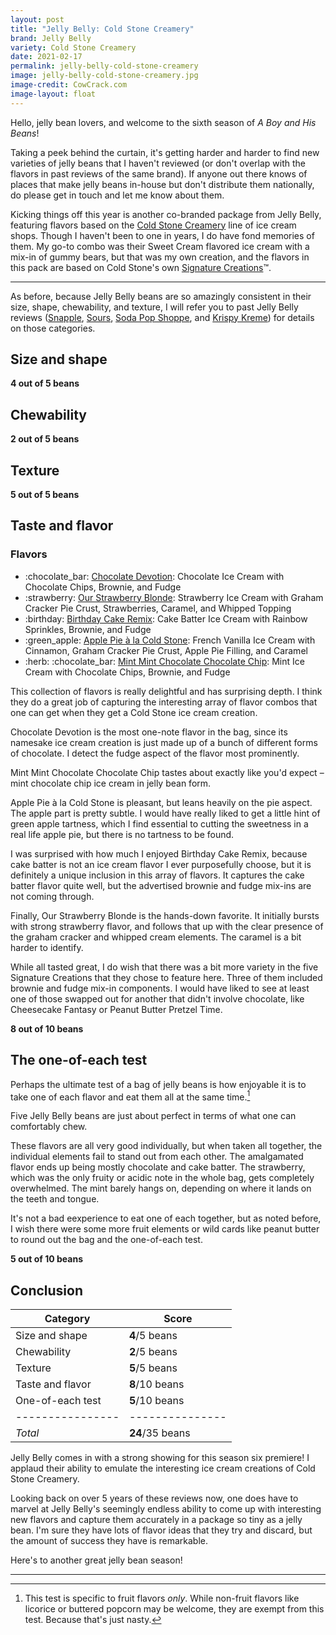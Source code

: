 ```yaml
---
layout: post
title: "Jelly Belly: Cold Stone Creamery"
brand: Jelly Belly
variety: Cold Stone Creamery
date: 2021-02-17
permalink: jelly-belly-cold-stone-creamery
image: jelly-belly-cold-stone-creamery.jpg
image-credit: CowCrack.com
image-layout: float
---
```



Hello, jelly bean lovers, and welcome to the sixth season of
<cite>A Boy and His Beans</cite>!

Taking a peek behind the curtain, it's getting harder and harder
to find new varieties of jelly beans that I haven't reviewed
(or don't overlap with the flavors in past reviews of the same brand).
If anyone out there knows of places that make jelly beans in-house
but don't distribute them nationally,
do please get in touch and let me know about them.

Kicking things off this year is another co-branded package from Jelly Belly,
featuring flavors based on the
[Cold Stone Creamery](https://www.coldstonecreamery.com/)
line of ice cream shops.
Though I haven't been to one in years, I do have fond memories of them.
My go-to combo was their Sweet Cream flavored ice cream
with a mix-in of gummy bears, but that was my own creation,
and the flavors in this pack are based on Cold Stone's own
[Signature Creations](https://www.coldstonecreamery.com/icecream/signaturecreations/)&trade;.

---

As before, because Jelly Belly beans are so amazingly consistent
in their size, shape, chewability, and texture,
I will refer you to past Jelly Belly reviews
([Snapple](/jelly-belly-snapple),
[Sours](/jelly-belly-sours),
[Soda Pop Shoppe](/jelly-belly-soda-pop-shoppe), and
[Krispy Kreme](/jelly-belly-krispy-kreme))
for details on those categories.


## Size and shape

**4 out of 5 beans**


## Chewability

**2 out of 5 beans**


## Texture

**5 out of 5 beans**


## Taste and flavor

<div class="inset">
    <h3>Flavors</h3>
    <ul class="emoji-list">
        <li>
            :chocolate_bar:
            <a href="https://www.coldstonecreamery.com/icecream/signaturecreations/chocolatedevotion/">Chocolate Devotion</a>:
            Chocolate Ice Cream with Chocolate Chips, Brownie, and Fudge
        </li>
        <li>
            :strawberry:
            <a href="https://www.coldstonecreamery.com/icecream/signaturecreations/ourstrawberryblonde/">Our Strawberry Blonde</a>:
            Strawberry Ice Cream with Graham Cracker Pie Crust, Strawberries, Caramel, and Whipped Topping
        </li>
        <li>
            :birthday:
            <a href="https://www.coldstonecreamery.com/icecream/signaturecreations/birthdaycakeremix/">Birthday Cake Remix</a>:
            Cake Batter Ice Cream with Rainbow Sprinkles, Brownie, and Fudge
        </li>
        <li>
            :green_apple:
            <a href="https://www.coldstonecreamery.com/icecream/signaturecreations/applepiealacoldstone/">Apple Pie à la Cold Stone</a>:
            French Vanilla Ice Cream with Cinnamon, Graham Cracker Pie Crust, Apple Pie Filling, and Caramel
        </li>
        <li>
            :herb: :chocolate_bar:
            <a href="https://www.coldstonecreamery.com/icecream/signaturecreations/mintmintchocolatechocolatechip/">Mint Mint Chocolate Chocolate Chip</a>:
            Mint Ice Cream with Chocolate Chips, Brownie, and Fudge
        </li>
    </ul>
</div>

This collection of flavors is really delightful and has surprising depth.
I think they do a great job of capturing the interesting array of flavor combos
that one can get when they get a Cold Stone ice cream creation.

Chocolate Devotion is the most one-note flavor in the bag,
since its namesake ice cream creation is just made up of
a bunch of different forms of chocolate.
I detect the fudge aspect of the flavor most prominently.

Mint Mint Chocolate Chocolate Chip tastes about exactly like you'd expect –
mint chocolate chip ice cream in jelly bean form.

Apple Pie à la Cold Stone is pleasant, but leans heavily on the pie aspect.
The apple part is pretty subtle.
I would have really liked to get a little hint of green apple tartness,
which I find essential to cutting the sweetness in a real life apple pie,
but there is no tartness to be found.

I was surprised with how much I enjoyed Birthday Cake Remix,
because cake batter is not an ice cream flavor I ever purposefully choose,
but it is definitely a unique inclusion in this array of flavors.
It captures the cake batter flavor quite well, but the advertised
brownie and fudge mix-ins are not coming through.

Finally, Our Strawberry Blonde is the hands-down favorite.
It initially bursts with strong strawberry flavor,
and follows that up with the clear presence of the graham cracker
and whipped cream elements.
The caramel is a bit harder to identify.

While all tasted great, I do wish that there was a bit more variety
in the five Signature Creations that they chose to feature here.
Three of them included brownie and fudge mix-in components.
I would have liked to see at least one of those swapped out for
another that didn't involve chocolate,
like Cheesecake Fantasy or Peanut Butter Pretzel Time.

**8 out of 10 beans**


## The one-of-each test

Perhaps the ultimate test of a bag of jelly beans is how enjoyable it is
to take one of each flavor and eat them all at the same time.[^1]

Five Jelly Belly beans are just about perfect in terms of
what one can comfortably chew.

These flavors are all very good individually, but when taken all together,
the individual elements fail to stand out from each other.
The amalgamated flavor ends up being mostly chocolate and cake batter.
The strawberry, which was the only fruity or acidic note in the whole bag,
gets completely overwhelmed.
The mint barely hangs on, depending on where it lands on the teeth and tongue.

It's not a bad eexperience to eat one of each together,
but as noted before, I wish there were some more fruit elements
or wild cards like peanut butter to round out the bag and the one-of-each test.

**5 out of 10 beans**


## Conclusion

Category         | Score
---------------- | ---------------
Size and shape   | **4**/5 beans
Chewability      | **2**/5 beans
Texture          | **5**/5 beans
Taste and flavor | **8**/10 beans
One-of-each test | **5**/10 beans
---------------- | ---------------
_Total_          | **24**/35 beans

Jelly Belly comes in with a strong showing for this season six premiere!
I applaud their ability to emulate the interesting ice cream creations
of Cold Stone Creamery.

Looking back on over 5 years of these reviews now, one does have to marvel
at Jelly Belly's seemingly endless ability to come up with
interesting new flavors and capture them accurately in
a package so tiny as a jelly bean.
I'm sure they have lots of flavor ideas that they try and discard,
but the amount of success they have is remarkable.

Here's to another great jelly bean season!


---

[^1]: This test is specific to fruit flavors _only_. While non-fruit flavors like licorice or buttered popcorn may be welcome, they are exempt from this test. Because that's just nasty.
